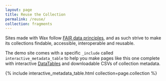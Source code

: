 ```yaml
---
layout: page
title: Reuse the Collection
permalink: /reuse/
collection: fragments
---
```


Sites made with Wax follow [FAIR data principles](https://journal.code4lib.org/articles/13427), and as such strive to make its collections findable, accessible, interoperable and reusable.

The demo site comes with a specific `_include` called `interactive_metadata_table` to help you make pages like this one complete with interactive [DataTables](https://datatables.net/) and downloadable CSVs of collection metadata.

{% include interactive_metadata_table.html collection=page.collection %}
